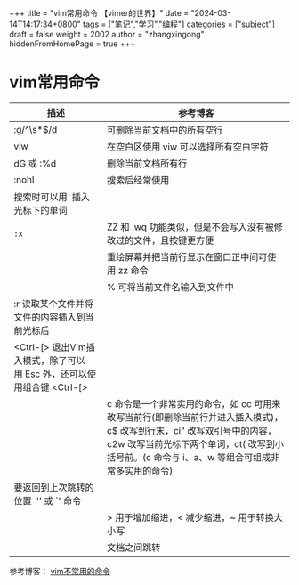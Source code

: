 +++
title = "vim常用命令 【vimer的世界】"
date = "2024-03-14T14:17:34+0800"
tags = ["笔记","学习","编程"]
categories = ["subject"]
draft = false
weight = 2002
author = "zhangxingong"
hiddenFromHomePage = true
+++

# vim常用命令

| 描述                                                                              | 参考博客  |
|---------------------------------------------------------------------------------|------------------------------------------------------------------------|
|:g/^\s*$/d  |	可删除当前文档中的所有空行|
|viw |	在空白区使用 viw 可以选择所有空白字符|
|dG 或 :%d	| 删除当前文档所有行|
|:nohl |	搜索后经常使用 |
|	搜索时可以用 <Ctrl-r><Ctrl-w> 插入光标下的单词 ||
|`:x` |	ZZ 和 :wq 功能类似，但是不会写入没有被修改过的文件，且按键更方便 |
| |	重绘屏幕并把当前行显示在窗口正中间可使用 zz 命令|
| |	<Ctrl-r>% 可将当前文件名输入到文件中| 
|:r <filename>	读取某个文件并将文件的内容插入到当前光标后 ||
|<Ctrl-[>	退出Vim插入模式，除了可以用 Esc 外，还可以使用组合键 <Ctrl-[>  ||
||	c 命令是一个非常实用的命令，如 cc 可用来改写当前行(即删除当前行并进入插入模式)，c$ 改写到行末，ci" 改写双引号中的内容，c2w 改写当前光标下两个单词，ct( 改写到小括号前。(c 命令与 i、a、w 等组合可组成非常多实用的命令)|
|要返回到上次跳转的位置	 '' 或 `' 命令   ||
||	> 用于增加缩进，< 减少缩进，~ 用于转换大小写| 
| | <Ctrl-o> <Ctrl-i> 文档之间跳转	|

参考博客：
[vim不常用的命令](http://zhangxingong.fun/img/vim不常用的命令.xlsx "vim不常用的命令")
